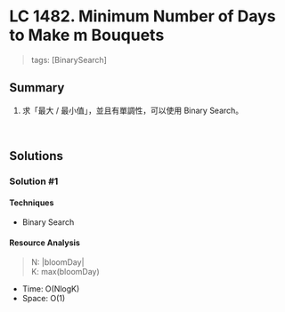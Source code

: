 # LC 1482. Minimum Number of Days to Make m Bouquets
> tags: [BinarySearch]

## Summary
1.  求「最大 / 最小值」，並且有單調性，可以使用 Binary Search。

<br>

## Solutions
### Solution #1
#### Techniques
- Binary Search

#### Resource Analysis
> N: |bloomDay| <br>
> K: max(bloomDay)
- Time: O(NlogK)
- Space: O(1)
